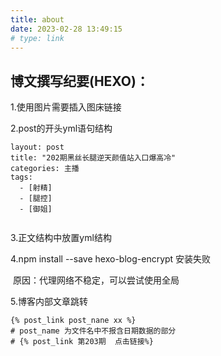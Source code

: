 ```yaml
---
title: about
date: 2023-02-28 13:49:15
# type: link
---
```


## 博文撰写纪要(HEXO)：

1.使用图片需要插入图床链接

2.post的开头yml语句结构

```
layout: post
title: "202期黑丝长腿逆天颜值站入口爆高冷"
categories: 主播
tags: 
  - [射精]
  - [腿控]
  - [御姐]
  
```

3.正文结构中放置yml结构

4.npm install --save hexo-blog-encrypt 安装失败

​	 原因：代理网络不稳定，可以尝试使用全局

5.博客内部文章跳转

```
{% post_link post_nane xx %}
# post_name 为文件名中不报含日期数据的部分
# {% post_link 第203期  点击链接%}
```

